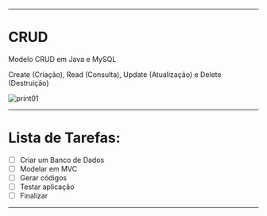 ***

# CRUD
 Modelo CRUD em Java e MySQL
 
 Create (Criação), Read (Consulta), Update (Atualização) e Delete (Destruição)

![print01](https://user-images.githubusercontent.com/59098153/83950583-476dca80-a802-11ea-9425-a5f1902b32b3.png)

***

# Lista de Tarefas:
- [ ] Criar um Banco de Dados
- [ ] Modelar em MVC
- [ ] Gerar códigos
- [ ] Testar aplicação
- [ ] Finalizar

***
